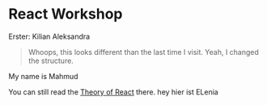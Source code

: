 # React Workshop
Erster: Kilian
Aleksandra
>Whoops, this looks different than the last time I visit. Yeah, I changed the
structure.

My name is Mahmud

You can still read the [Theory of React](./theory-of-react/README.md) there. 
hey hier ist ELenia
